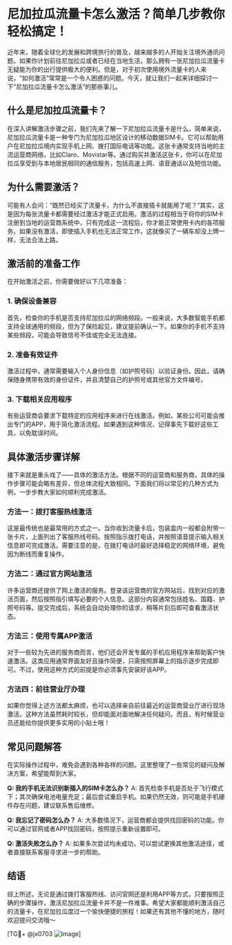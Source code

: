 # 尼加拉瓜流量卡怎么激活？简单几步教你轻松搞定！

近年来，随着全球化的发展和跨境旅行的普及，越来越多的人开始关注境外通讯问题。如果你计划前往尼加拉瓜或者已经在当地生活，那么拥有一张尼加拉瓜流量卡无疑能为你的出行提供极大的便利。但是，对于初次使用境外流量卡的人来说，“如何激活”常常是一个令人困惑的问题。今天，就让我们一起来详细探讨一下“尼加拉瓜流量卡怎么激活”的那些事儿。

## 什么是尼加拉瓜流量卡？

在深入讲解激活步骤之前，我们先来了解一下尼加拉瓜流量卡是什么。简单来说，尼加拉瓜流量卡是一种专门为尼加拉瓜地区设计的移动数据SIM卡。它可以帮助用户在尼加拉瓜境内实现手机上网、拨打国际电话等功能。这张卡通常支持当地的主流运营商网络，比如Claro、Movistar等。通过购买并激活这张卡，你可以在尼加拉瓜享受到与本地居民相同的通信服务，包括高速上网、语音通话以及短信功能。

## 为什么需要激活？

可能有人会问：“既然已经买了流量卡，为什么不直接插卡就能用了呢？”其实，这是因为每张流量卡都需要经过激活才能正式启用。激活的过程相当于将你的SIM卡注册到当地的运营商系统中，只有完成这一流程后，你才能正常使用卡内的各项服务。如果没有激活，即使插入手机也无法正常工作，这就像买了一辆车却没上牌一样，无法合法上路。

## 激活前的准备工作

在开始激活之前，你需要做好以下几项准备：

### 1. 确保设备兼容
首先，检查你的手机是否支持尼加拉瓜的网络频段。一般来说，大多数智能手机都支持全球通用的频段，但为了保险起见，建议提前确认一下。如果你的手机不支持某些频段，可能会导致信号不佳或完全无法连接。

### 2. 准备有效证件
激活过程中，通常需要输入个人身份信息（如护照号码）以验证身份。因此，请确保随身携带有效的身份证件，并且清楚自己的护照号或其他官方文件编号。

### 3. 下载相关应用程序
有些运营商会要求下载特定的应用程序来进行在线激活。例如，某些公司可能会推出专门的APP，用于简化激活流程。如果遇到这种情况，记得事先下载好这些工具，以免耽误时间。

## 具体激活步骤详解

接下来就是重头戏了——具体的激活方法。根据不同的运营商和服务商，具体的操作步骤可能会略有差异，但总体流程大致相同。下面我们将以常见的几种方式为例，一步步教大家如何顺利完成激活。

### 方法一：拨打客服热线激活
这是最传统也是最常用的方式之一。当你收到流量卡后，包装盒内一般都会附带一张卡片，上面列出了客服热线号码。按照指示拨打电话，并按照语音提示输入相关信息即可完成激活。需要注意的是，在拨打电话时最好选择稳定的网络环境，避免因为断线而重复操作。

### 方法二：通过官方网站激活
许多运营商还提供了网上激活的服务。登录该运营商的官方网站后，找到对应的激活页面，然后按照指引填写必要的个人信息。这部分内容通常包括姓名、国籍、护照号码等。提交完成后，系统会自动处理你的请求，稍等片刻后即可查看激活状态。

### 方法三：使用专属APP激活
对于一些较为先进的服务商而言，他们还会开发专属的手机应用程序来帮助客户快速激活。这类应用通常界面友好且操作简便，只需按照屏幕上的指示逐步完成即可。不过，使用这种方式的前提是你必须事先安装好该APP。

### 方法四：前往营业厅办理
如果你觉得上述方法都太麻烦，也可以选择亲自前往最近的运营商营业厅进行现场激活。这种方法虽然耗时较长，但却能面对面地解决任何疑问。而且，有时候营业员还能给你提供更多实用的小贴士哦！

## 常见问题解答

在实际操作过程中，难免会遇到各种各样的问题。这里整理了一些常见的疑问及解决方案，希望能帮到大家。

**Q: 我的手机无法识别新插入的SIM卡怎么办？**
A: 首先检查手机是否处于飞行模式下；其次确保电池电量充足；最后尝试重启手机。如果仍然无效，则可能是手机硬件存在问题，建议联系售后维修。

**Q: 我忘记了密码怎么办？**
A: 大多数情况下，运营商都会提供找回密码的功能。你可以通过官网或者APP找回密码，按照提示重新设置即可。

**Q: 激活失败怎么办？**
A: 如果多次尝试均未成功，可以尝试更换其他激活途径，或者直接联系客服寻求进一步的帮助。

## 结语

综上所述，无论是通过拨打客服热线、访问官网还是利用APP等方式，只要按照正确的步骤操作，激活尼加拉瓜流量卡并不是一件难事。希望大家都能顺利激活自己的流量卡，在尼加拉瓜度过一个愉快便捷的旅程！如果还有其他不懂的地方，随时欢迎提问交流哦～

[TG💪+ @jx0703 ![Image](https://github.com/user-attachments/assets/dbca1d08-cadb-493c-b0ec-ad6f7a83f270)]